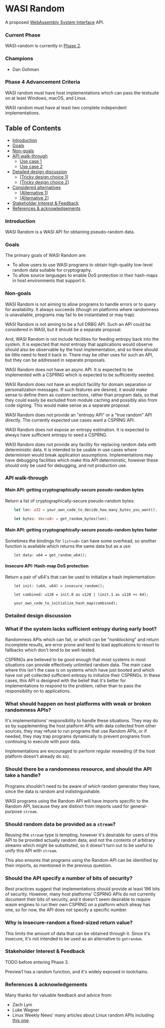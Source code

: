 # WASI Random

A proposed [WebAssembly System Interface](https://github.com/WebAssembly/WASI) API.

### Current Phase

WASI-random is currently in [Phase 2].

[Phase 2]: https://github.com/WebAssembly/WASI/blob/42fe2a3ca159011b23099c3d10b5b1d9aff2140e/docs/Proposals.md#phase-2---proposed-spec-text-available-cg--wg

### Champions

- Dan Gohman

### Phase 4 Advancement Criteria

WASI random must have host implementations which can pass the testsuite
on at least Windows, macOS, and Linux.

WASI random must have at least two complete independent implementations.

## Table of Contents

- [Introduction](#introduction)
- [Goals](#goals)
- [Non-goals](#non-goals)
- [API walk-through](#api-walk-through)
  - [Use case 1](#use-case-1)
  - [Use case 2](#use-case-2)
- [Detailed design discussion](#detailed-design-discussion)
  - [[Tricky design choice 1]](#tricky-design-choice-1)
  - [[Tricky design choice 2]](#tricky-design-choice-2)
- [Considered alternatives](#considered-alternatives)
  - [[Alternative 1]](#alternative-1)
  - [[Alternative 2]](#alternative-2)
- [Stakeholder Interest & Feedback](#stakeholder-interest--feedback)
- [References & acknowledgements](#references--acknowledgements)

### Introduction

WASI Random is a WASI API for obtaining pseudo-random data.

### Goals

The primary goals of WASI Random are:
 - To allow users to use WASI programs to obtain high-quality low-level
   random data suitable for cryptography.
 - To allow source languages to enable DoS protection in their hash-maps
   in host environments that support it.

### Non-goals

WASI Random is not aiming to allow programs to handle errors or to query for
availability. It always succeeds (though on platforms where randomness is
unavailable, programs may fail to be instantiated or may trap).

WASI Random is not aiming to be a full DRBG API. Such an API could be
considered in WASI, but it should be a separate proposal.

And, WASI Random is not include facilities for feeding entropy back into
the system. It is expected that most entropy that applications would observe
should also be observable by the host implementation, and so there should
be little need to feed it back in. There may be other uses for such an API,
but they can be addressed in separate proposals.

WASI Random does not have an async API. It is expected to be implemented with
a CSPRNG which is expected to be sufficiently seeded.

WASI Random does not have an explicit facility for domain separation or
personalization messages. If such features are desired, it would make sense to
define them as custom sections, rather than program data, so that they could
easily be excluded from module caching and possibly also from code signing.
This would make sense as a separate proposal.

WASI Random does not provide an "entropy API" or a "true random" API directly.
The currently expected use cases want a CSPRNG API.

WASI Random does not expose an entropy estimation. It is expected to always
have sufficient entropy to seed a CSPRNG.

WASI Random does not provide any facility for replacing random data with
deterministic data. It is intended to be usable in use cases where determinism
would break application assumptions. Implementations may have debugging
facilities which make this API deterministic, however these should only be
used for debugging, and not production use.

### API walk-through

#### Main API: getting cryptographically-secure pseudo-random bytes

Return a list of cryptographically-secure pseudo-random bytes:

```rust
    let len: u32 = your_own_code_to_decide_how_many_bytes_you_want();

    let bytes: Vec<u8> = get_random_bytes(len);
```

#### Main API: getting cryptographically-secure pseudo-random bytes faster

Sometimes the bindings for `list<u8>` can have some overhead, so
another function is available which returns the same data but as a
`u64`:

```rust=
    let data: u64 = get_random_u64();
```

#### Insecure API: Hash-map DoS protection

Return a pair of u64's that can be used to initialize a hash implementation:

```rust=
    let init: (u64, u64) = insecure_random();

    let combined: u128 = init.0 as u128 | (init.1 as u128 << 64);

    your_own_code_to_initialize_hash_map(combined);
```

### Detailed design discussion

### What if the system lacks sufficient entropy during early boot?

Randomness APIs which can fail, or which can be "nonblocking" and return
incomplete results, are error prone and tend to lead applications to resort
to fallbacks which don't tend to be well-tested.

CSPRNGs are believed to be good enough that most systems in most situations
can provide effectively unlimited random data. The main case where this
isn't the case is on systems which have just booted and which have not yet
collected sufficient entropy to initialize their CSPRNGs. In these cases,
this API is designed with the belief that it's better for implementations
to respond to the problem, rather than to pass the responsibility on to
applications.

### What should happen on host platforms with weak or broken randomness APIs?

It's implementations' responsibility to handle these situations. They may do
so by supplementing the host platform APIs with data collected from other
sources, they may refuse to run programs that use Random APIs, or if needed,
they may trap programs dynamically to prevent programs from continuing to
execute with poor data.

Implementations are encouraged to perform regular reseeding (if the host
platform doesn't already do so).

### Should there be a randomness resource, and should the API take a handle?

Programs shouldn't need to be aware of *which* random generator they have, since
the data is random and indistinguishable.

WASI programs using the Random API will have imports specific to the Random API,
because they are distinct from imports used for general-purpose `stream`.

### Should random data be provided as a `stream`?

Reusing the `stream` type is tempting, however it's desirable for users of this
API to be provided actually random data, and not the contents of arbitrary
streams which might be substituted, so it doesn't turn out to be useful to unify
this API with `stream`.

This also ensures that programs using the Random API can be identified by
their imports, as mentioned in the previous question.

### Should the API specify a number of bits of security?

Best practices suggest that implementations should provide at least 196 bits of
security. However, many host platforms' CSPRNG APIs do not currently document
their bits of security, and it doesn't seem desirable to require wasm engines to
run their own CSPRNG on a platform which alreay has one, so for now, the API
does not specify a specific number.

### Why is insecure-random a fixed-sized return value?

This limits the amount of data that can be obtained through it. Since it's
insecure, it's not intended to be used as an alternative to `getrandom`.

### Stakeholder Interest & Feedback

TODO before entering Phase 3.

Preview1 has a random function, and it's widely exposed in toolchains.

### References & acknowledgements

Many thanks for valuable feedback and advice from:

- Zach Lym
- Luke Wagner
- Linux Weekly News' many articles about Linux random APIs including [this one].

[this one]: https://lwn.net/Articles/808575/

